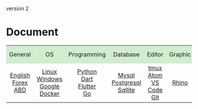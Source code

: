 <style>
.html0{margin-top: 150px;}
.html1{margin-top: 75px;}
.html2{margin-top: 50px;}
.html3{margin-top: 25px;}
.tbl1 td#header{background-color: D1ECCF}
.tbl1 tr#header{background-color: D1ECCF}
.tbl1 td {height: 50px;vertical-align: middle;}
</style>



version 2



# Document


<table class="tbl1">

<tr>
<td align="center" id="header">General</td>
<td align="center" id="header">OS</td>
<td align="center" id="header">Programming</td>
<td align="center" id="header">Database</td>
<td align="center" id="header">Editor</td>
<td align="center" id="header">Graphic</td>
</tr>

<tr>

<td align="center">
<a href="English/English.html">English</a>
<div class="md3"></div>
<a href="Forex/Forex.html">Forex</a>
<div class="md3"></div>
<a href="ABD/Index.html">ABD</a>
</td>

<td align="center">
<a href="Linux/Linux.html">Linux</a>
<div class="md3"></div>
<a href="Windows/Windows.html">Windows</a>
<div class="md3"></div>
<a href="Google/Google.html">Google</a>
<div class="md3"></div>
<a href="Docker/Docker.html">Docker</a>
</td>

<td align="center">
<a href="Python/Index.html">Python</a>
<div class="md3"></div>
<a href="Dart/Dart.html">Dart</a>
<div class="md3"></div>
<a href="Flutter/Flutter.html">Flutter</a>
<div class="md3"></div>
<a href="Go/Go.html">Go</a>
</td>

<td align="center">
<a href="Mysql/Index.html">Mysql</a>
<div class="md3"></div>
<a href="Postgresql/Index.html">Postgresql</a>
<div class="md3"></div>
<a href="Sqllite/Sqllite.html">Sqllite</a>
</td>

<td align="center"> 
<a href="Tmux/Tmux.html">tmux</a>
<div class="md3"></div>
<a href="Atom/0-Atom.html">Atom</a>
<div class="md3"></div>
<a href="VsCode/VsCode.html">VS Code</a>
<div class="md3"></div>
<a href="Git/Git.html">Git</a>
</td>

<td align="center">
<a href="Rhino/Rhino.html">Rhino</a>
</td>


</tr>
</table>
